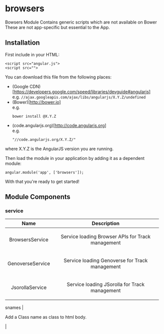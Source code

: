 
# browsers

Bowsers Module
Contains generic scripts which are not available on Bower
These are not app-specific but essential to the App.


## Installation

First include  in your HTML:

```
<script src="angular.js">
<script src="">
```

You can download this file from the following places:

* (Google CDN)[https://developers.google.com/speed/libraries/devguide#angularjs]<br>e.g. <code>//ajax.googleapis.com/ajax/libs/angularjs/X.Y.Z/undefined</code>
* (Bower)[http://bower.io]<br>e.g. <pre><code>bower install @X.Y.Z</code></pre>
* (code.angularjs.org)[http://code.angularjs.org]<br>e.g. <pre><code>&quot;//code.angularjs.org/X.Y.Z/&quot;</code></pre>

where X.Y.Z is the AngularJS version you are running.

Then load the module in your application by adding it as a dependent module:

```
angular.module('app', ['browsers']);
```

With that you&apos;re ready to get started!




## Module Components

### service

| Name | Description |
| :--: | :--: |
| BrowsersService | <p>Service loading Browser APIs for Track management</p>  |
| GenoverseService | <p>Service loading Genoverse for Track management</p>  |
| JsorollaService | <p>Service loading JSorolla for Track management</p>  |







snames | <p>Add a Class name as class to html body.</p>  |







